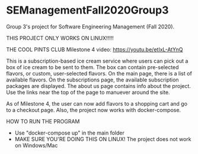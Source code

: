 # SEManagementFall2020Group3
Group 3's project for Software Engineering Management (Fall 2020).

THIS PROJECT ONLY WORKS ON LINUX!!!!!

THE COOL PINTS CLUB
Milestone 4 video: https://youtu.be/etIxL-AtYnQ

This is a subscription-based ice cream service where users can pick out a box of ice cream to be sent to them. The box can contain pre-selected flavors, or custom, user-selected flavors. On the main page, there is a list of available flavors. On the subscriptions page, the available subscription packages are displayed. The about us page contains info about the project. Use the links near the top of the page to manuever around the site.

As of Milestone 4, the user can now add flavors to a shopping cart and go to a checkout page. Also, the project now works with docker-compose.

HOW TO RUN THE PROGRAM
- Use "docker-compose up" in the main folder
- MAKE SURE YOU'RE DOING THIS ON LINUX! The project does not work on Windows/Mac
